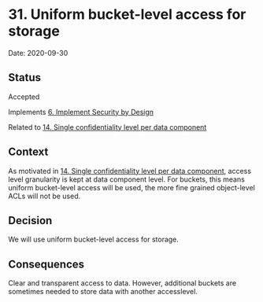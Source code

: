 # 31. Uniform bucket-level access for storage

Date: 2020-09-30

## Status

Accepted

Implements [6. Implement Security by Design](0006-implement-security-by-design.md)

Related to [14. Single confidentiality level per data component](0014-single-confidentiality-level-per-data-component.md)

## Context

As motivated in [14. Single confidentiality level per data component](0014-single-confidentiality-level-per-data-component.md), access level granularity is kept at data component level. For buckets, this means uniform bucket-level access will be used, the more fine grained object-level ACLs will not be used.

## Decision

We will use uniform bucket-level access for storage.

## Consequences

Clear and transparent access to data. However, additional buckets are sometimes needed to store data with another accesslevel.
